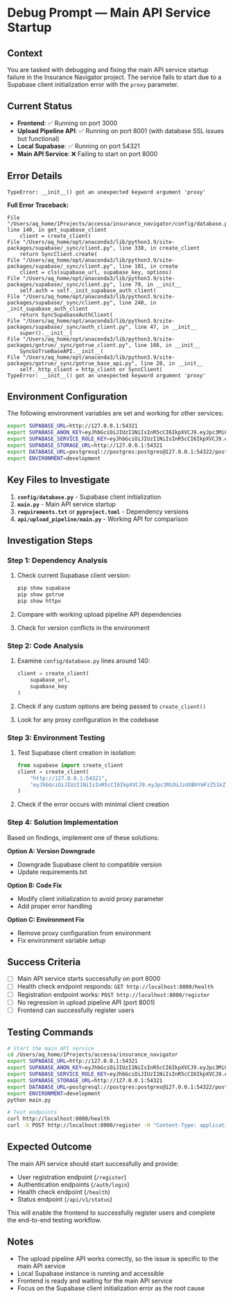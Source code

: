# Debug Prompt — Main API Service Startup

## Context
You are tasked with debugging and fixing the main API service startup failure in the Insurance Navigator project. The service fails to start due to a Supabase client initialization error with the `proxy` parameter.

## Current Status
- **Frontend**: ✅ Running on port 3000
- **Upload Pipeline API**: ✅ Running on port 8001 (with database SSL issues but functional)
- **Local Supabase**: ✅ Running on port 54321
- **Main API Service**: ❌ Failing to start on port 8000

## Error Details
```
TypeError: __init__() got an unexpected keyword argument 'proxy'
```

**Full Error Traceback:**
```
File "/Users/aq_home/1Projects/accessa/insurance_navigator/config/database.py", line 140, in get_supabase_client
    client = create_client(
File "/Users/aq_home/opt/anaconda3/lib/python3.9/site-packages/supabase/_sync/client.py", line 338, in create_client
    return SyncClient.create(
File "/Users/aq_home/opt/anaconda3/lib/python3.9/site-packages/supabase/_sync/client.py", line 101, in create
    client = cls(supabase_url, supabase_key, options)
File "/Users/aq_home/opt/anaconda3/lib/python3.9/site-packages/supabase/_sync/client.py", line 79, in __init__
    self.auth = self._init_supabase_auth_client(
File "/Users/aq_home/opt/anaconda3/lib/python3.9/site-packages/supabase/_sync/client.py", line 248, in _init_supabase_auth_client
    return SyncSupabaseAuthClient(
File "/Users/aq_home/opt/anaconda3/lib/python3.9/site-packages/supabase/_sync/auth_client.py", line 47, in __init__
    super().__init__(
File "/Users/aq_home/opt/anaconda3/lib/python3.9/site-packages/gotrue/_sync/gotrue_client.py", line 108, in __init__
    SyncGoTrueBaseAPI.__init__(
File "/Users/aq_home/opt/anaconda3/lib/python3.9/site-packages/gotrue/_sync/gotrue_base_api.py", line 28, in __init__
    self._http_client = http_client or SyncClient(
TypeError: __init__() got an unexpected keyword argument 'proxy'
```

## Environment Configuration
The following environment variables are set and working for other services:
```bash
export SUPABASE_URL=http://127.0.0.1:54321
export SUPABASE_ANON_KEY=eyJhbGciOiJIUzI1NiIsInR5cCI6IkpXVCJ9.eyJpc3MiOiJzdXBhYmFzZS1kZW1vIiwicm9sZSI6ImFub24iLCJleHAiOjE5ODM4MTI5OTZ9.CRXP1A7WOeoJeXxjNni43kdQwgnWNReilDMblYTn_I0
export SUPABASE_SERVICE_ROLE_KEY=eyJhbGciOiJIUzI1NiIsInR5cCI6IkpXVCJ9.eyJpc3MiOiJzdXBhYmFzZS1kZW1vIiwicm9sZSI6InNlcnZpY2Vfcm9sZSIsImV4cCI6MTk4MzgxMjk5Nn0.EGIM96RAZx35lJzdJsyH-qQwv8Hdp7fsn3W0YpN81IU
export SUPABASE_STORAGE_URL=http://127.0.0.1:54321
export DATABASE_URL=postgresql://postgres:postgres@127.0.0.1:54322/postgres
export ENVIRONMENT=development
```

## Key Files to Investigate
1. **`config/database.py`** - Supabase client initialization
2. **`main.py`** - Main API service startup
3. **`requirements.txt`** or **`pyproject.toml`** - Dependency versions
4. **`api/upload_pipeline/main.py`** - Working API for comparison

## Investigation Steps

### Step 1: Dependency Analysis
1. Check current Supabase client version:
   ```bash
   pip show supabase
   pip show gotrue
   pip show httpx
   ```

2. Compare with working upload pipeline API dependencies

3. Check for version conflicts in the environment

### Step 2: Code Analysis
1. Examine `config/database.py` lines around 140:
   ```python
   client = create_client(
       supabase_url,
       supabase_key
   )
   ```

2. Check if any custom options are being passed to `create_client()`

3. Look for any proxy configuration in the codebase

### Step 3: Environment Testing
1. Test Supabase client creation in isolation:
   ```python
   from supabase import create_client
   client = create_client(
       "http://127.0.0.1:54321",
       "eyJhbGciOiJIUzI1NiIsInR5cCI6IkpXVCJ9.eyJpc3MiOiJzdXBhYmFzZS1kZW1vIiwicm9sZSI6ImFub24iLCJleHAiOjE5ODM4MTI5OTZ9.CRXP1A7WOeoJeXxjNni43kdQwgnWNReilDMblYTn_I0"
   )
   ```

2. Check if the error occurs with minimal client creation

### Step 4: Solution Implementation
Based on findings, implement one of these solutions:

**Option A: Version Downgrade**
- Downgrade Supabase client to compatible version
- Update requirements.txt

**Option B: Code Fix**
- Modify client initialization to avoid proxy parameter
- Add proper error handling

**Option C: Environment Fix**
- Remove proxy configuration from environment
- Fix environment variable setup

## Success Criteria
- [ ] Main API service starts successfully on port 8000
- [ ] Health check endpoint responds: `GET http://localhost:8000/health`
- [ ] Registration endpoint works: `POST http://localhost:8000/register`
- [ ] No regression in upload pipeline API (port 8001)
- [ ] Frontend can successfully register users

## Testing Commands
```bash
# Start the main API service
cd /Users/aq_home/1Projects/accessa/insurance_navigator
export SUPABASE_URL=http://127.0.0.1:54321
export SUPABASE_ANON_KEY=eyJhbGciOiJIUzI1NiIsInR5cCI6IkpXVCJ9.eyJpc3MiOiJzdXBhYmFzZS1kZW1vIiwicm9sZSI6ImFub24iLCJleHAiOjE5ODM4MTI5OTZ9.CRXP1A7WOeoJeXxjNni43kdQwgnWNReilDMblYTn_I0
export SUPABASE_SERVICE_ROLE_KEY=eyJhbGciOiJIUzI1NiIsInR5cCI6IkpXVCJ9.eyJpc3MiOiJzdXBhYmFzZS1kZW1vIiwicm9sZSI6InNlcnZpY2Vfcm9sZSIsImV4cCI6MTk4MzgxMjk5Nn0.EGIM96RAZx35lJzdJsyH-qQwv8Hdp7fsn3W0YpN81IU
export SUPABASE_STORAGE_URL=http://127.0.0.1:54321
export DATABASE_URL=postgresql://postgres:postgres@127.0.0.1:54322/postgres
export ENVIRONMENT=development
python main.py

# Test endpoints
curl http://localhost:8000/health
curl -X POST http://localhost:8000/register -H "Content-Type: application/json" -d '{"email":"test@example.com","password":"test123"}'
```

## Expected Outcome
The main API service should start successfully and provide:
- User registration endpoint (`/register`)
- Authentication endpoints (`/auth/login`)
- Health check endpoint (`/health`)
- Status endpoint (`/api/v1/status`)

This will enable the frontend to successfully register users and complete the end-to-end testing workflow.

## Notes
- The upload pipeline API works correctly, so the issue is specific to the main API service
- Local Supabase instance is running and accessible
- Frontend is ready and waiting for the main API service
- Focus on the Supabase client initialization error as the root cause
